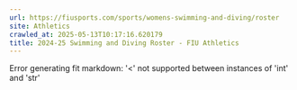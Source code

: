 ```yaml
---
url: https://fiusports.com/sports/womens-swimming-and-diving/roster
site: Athletics
crawled_at: 2025-05-13T10:17:16.620179
title: 2024-25 Swimming and Diving Roster - FIU Athletics
---
```


Error generating fit markdown: '<' not supported between instances of 'int' and 'str'